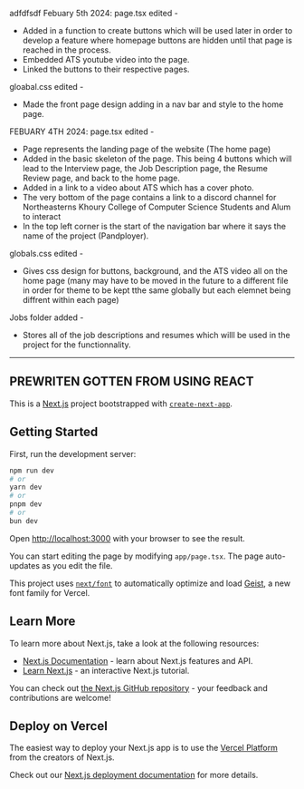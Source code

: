 adfdfsdf
Febuary 5th 2024:
page.tsx edited -
  - Added in a function to create buttons which will be used later in order to develop a feature where homepage buttons are hidden until that page is reached in the process.
  - Embedded ATS youtube video into the page.
  - Linked the buttons to their respective pages.

gloabal.css edited -
  - Made the front page design adding in a nav bar and style to the home page.

FEBUARY 4TH 2024:
page.tsx edited - 
  - Page represents the landing page of the website (The home page)
  - Added in the basic skeleton of the page. This being 4 buttons which will lead to the Interview page, the Job Description page, the Resume Review page, and back to the home page.
  - Added in a link to a video about ATS which has a cover photo. 
  - The very bottom of the page contains a link to a discord channel for Northeasterns Khoury College of Computer Science Students and Alum to interact
  - In the top left corner is the start of the navigation bar where it says the name of the project (Pandployer).

globals.css edited - 
  - Gives css design for buttons, background, and the ATS video all on the home page (many may have to be moved in the future to a different file in order for theme to be kept tthe same globally but each elemnet being diffrent within each page)

Jobs folder added -
  - Stores all of the job descriptions and resumes which willl be used in the project for the functionnality.
  
---------------------------------------------------------------------------------------------------------------------------------------------------------
## PREWRITEN GOTTEN FROM USING REACT
This is a [Next.js](https://nextjs.org) project bootstrapped with [`create-next-app`](https://nextjs.org/docs/app/api-reference/cli/create-next-app).

## Getting Started

First, run the development server:

```bash
npm run dev
# or
yarn dev
# or
pnpm dev
# or
bun dev
```

Open [http://localhost:3000](http://localhost:3000) with your browser to see the result.

You can start editing the page by modifying `app/page.tsx`. The page auto-updates as you edit the file.

This project uses [`next/font`](https://nextjs.org/docs/app/building-your-application/optimizing/fonts) to automatically optimize and load [Geist](https://vercel.com/font), a new font family for Vercel.

## Learn More

To learn more about Next.js, take a look at the following resources:

- [Next.js Documentation](https://nextjs.org/docs) - learn about Next.js features and API.
- [Learn Next.js](https://nextjs.org/learn) - an interactive Next.js tutorial.

You can check out [the Next.js GitHub repository](https://github.com/vercel/next.js) - your feedback and contributions are welcome!

## Deploy on Vercel

The easiest way to deploy your Next.js app is to use the [Vercel Platform](https://vercel.com/new?utm_medium=default-template&filter=next.js&utm_source=create-next-app&utm_campaign=create-next-app-readme) from the creators of Next.js.

Check out our [Next.js deployment documentation](https://nextjs.org/docs/app/building-your-application/deploying) for more details.
